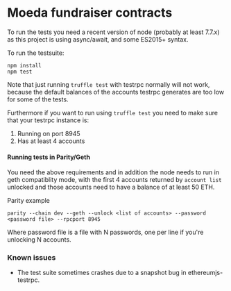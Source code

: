 # Moeda fundraiser contracts

To run the tests you need a recent version of node (probably at least 7.7.x) as this project is using async/await, and some ES2015+ syntax.

To run the testsuite:
```
npm install
npm test
```

Note that just running `truffle test` with testrpc normally will not work, because the default balances of the accounts testrpc generates are too low for some of the tests.

Furthermore if you want to run using `truffle test` you need to make sure that your testrpc instance is:

1. Running on port 8945
2. Has at least 4 accounts

#### Running tests in Parity/Geth

You need the above requirements and in addition the node needs to run in geth 
compatiblity mode, with the first 4 accounts returned by `account list` unlocked
and those accounts need to have a balance of at least 50 ETH.

Parity example
```
parity --chain dev --geth --unlock <list of accounts> --password <password file> --rpcport 8945
```

Where password file is a file with N passwords, one per line if you're unlocking N accounts.

### Known issues

* The test suite sometimes crashes due to a snapshot bug in ethereumjs-testrpc.
